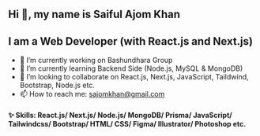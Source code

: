 ## Hi 👋, my name is Saiful Ajom Khan

## I am a Web Developer (with React.js and Next.js)

- 🔭 I’m currently working on Bashundhara Group
- 🌱 I’m currently learning Backend Side (Node.js, MySQL & MongoDB)
- 👯 I’m looking to collaborate on React.js, Next.js, JavaScript, Taildwind, Bootstrap, Node.js etc.
- 📫 How to reach me: sajomkhan@gmail.com

#### ✨ Skills:  React.js/ Next.js/ Node.js/ MongoDB/ Prisma/ JavaScript/ Tailwindcss/ Bootstrap/ HTML/ CSS/ Figma/ Illustrator/ Photoshop etc.

<!-- ![I am a Web Developer (with React and Next)](https://img.freepik.com/free-psd/technology-digital-wave-background-conceptbeautiful-motion-waving-dots-texture-with-glowing-focused-particles-editable-color_511042-525.jpg?w=1060&t=st=1676303953~exp=1676304553~hmac=1d218f34a6697661475dac79642f475d5241c29de21dcbc1840c67b140612c9b) -->









